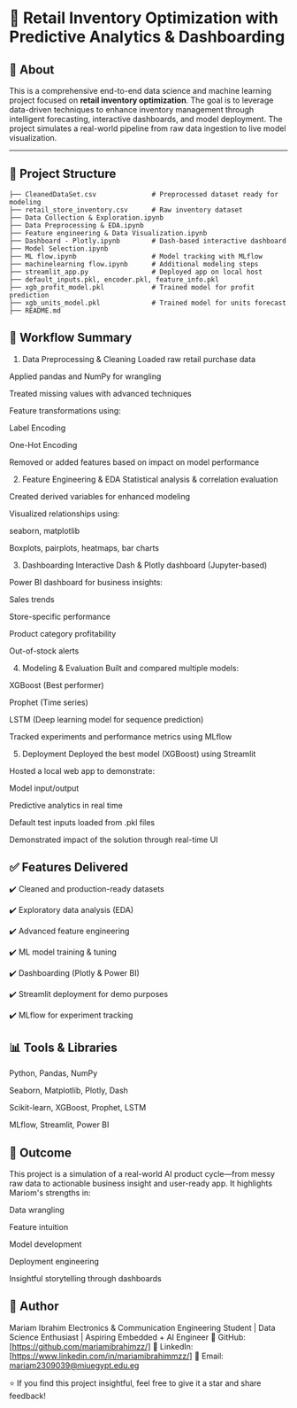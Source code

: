 # 🧠 Retail Inventory Optimization with Predictive Analytics & Dashboarding

## 🔹 About

This is a comprehensive end-to-end data science and machine learning project focused on **retail inventory optimization**. The goal is to leverage data-driven techniques to enhance inventory management through intelligent forecasting, interactive dashboards, and model deployment. The project simulates a real-world pipeline from raw data ingestion to live model visualization.

---

## 📁 Project Structure

```text
├── CleanedDataSet.csv              # Preprocessed dataset ready for modeling
├── retail_store_inventory.csv      # Raw inventory dataset
├── Data Collection & Exploration.ipynb
├── Data Preprocessing & EDA.ipynb
├── Feature engineering & Data Visualization.ipynb
├── Dashboard - Plotly.ipynb        # Dash-based interactive dashboard
├── Model Selection.ipynb
├── ML flow.ipynb                   # Model tracking with MLflow
├── machinelearning flow.ipynb      # Additional modeling steps
├── streamlit_app.py                # Deployed app on local host
├── default_inputs.pkl, encoder.pkl, feature_info.pkl
├── xgb_profit_model.pkl            # Trained model for profit prediction
├── xgb_units_model.pkl             # Trained model for units forecast
├── README.md
```
## 🚀 Workflow Summary
1. Data Preprocessing & Cleaning
Loaded raw retail purchase data

Applied pandas and NumPy for wrangling

Treated missing values with advanced techniques

Feature transformations using:

Label Encoding

One-Hot Encoding

Removed or added features based on impact on model performance

2. Feature Engineering & EDA
Statistical analysis & correlation evaluation

Created derived variables for enhanced modeling

Visualized relationships using:

seaborn, matplotlib

Boxplots, pairplots, heatmaps, bar charts

3. Dashboarding
Interactive Dash & Plotly dashboard (Jupyter-based)

Power BI dashboard for business insights:

Sales trends

Store-specific performance

Product category profitability

Out-of-stock alerts

4. Modeling & Evaluation
Built and compared multiple models:

XGBoost (Best performer)

Prophet (Time series)

LSTM (Deep learning model for sequence prediction)

Tracked experiments and performance metrics using MLflow

5. Deployment
Deployed the best model (XGBoost) using Streamlit

Hosted a local web app to demonstrate:

Model input/output

Predictive analytics in real time

Default test inputs loaded from .pkl files

Demonstrated impact of the solution through real-time UI

## ✅ Features Delivered
✔️ Cleaned and production-ready datasets

✔️ Exploratory data analysis (EDA)

✔️ Advanced feature engineering

✔️ ML model training & tuning

✔️ Dashboarding (Plotly & Power BI)

✔️ Streamlit deployment for demo purposes

✔️ MLflow for experiment tracking

## 📊 Tools & Libraries
Python, Pandas, NumPy

Seaborn, Matplotlib, Plotly, Dash

Scikit-learn, XGBoost, Prophet, LSTM

MLflow, Streamlit, Power BI

## 🌟 Outcome
This project is a simulation of a real-world AI product cycle—from messy raw data to actionable business insight and user-ready app. It highlights Mariom's strengths in:

Data wrangling

Feature intuition

Model development

Deployment engineering

Insightful storytelling through dashboards

## 🧠 Author
Mariam Ibrahim
Electronics & Communication Engineering Student | Data Science Enthusiast | Aspiring Embedded + AI Engineer
📌 GitHub: [https://github.com/mariamibrahimzz/]
📌 LinkedIn: [https://www.linkedin.com/in/mariamibrahimmzz/]
📌 Email: mariam2309039@miuegypt.edu.eg

⭐ If you find this project insightful, feel free to give it a star and share feedback!





